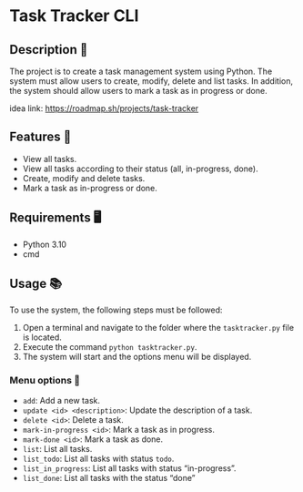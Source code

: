 
# Task Tracker CLI

## Description 📃

The project is to create a task management system using Python. The system must allow users to create, modify, delete and list tasks. In addition, the system should allow users to mark a task as in progress or done.

idea link: https://roadmap.sh/projects/task-tracker

## Features 📝

- View all tasks.
- View all tasks according to their status (all, in-progress, done).
- Create, modify and delete tasks.
- Mark a task as in-progress or done.


## Requirements 🖥

- Python 3.10
- cmd

## Usage 📚

To use the system, the following steps must be followed:

1. Open a terminal and navigate to the folder where the `tasktracker.py` file is located.
2. Execute the command `python tasktracker.py`.
3. The system will start and the options menu will be displayed.

### Menu options 👀

- `add`: Add a new task.
- `update <id> <description>`: Update the description of a task.
- `delete <id>`: Delete a task.
- `mark-in-progress <id>`: Mark a task as in progress.
- `mark-done <id>`: Mark a task as done.
- `list`: List all tasks.
- `list_todo`: List all tasks with status `todo`.
- `list_in_progress`: List all tasks with status “in-progress”.
- `list_done`: List all tasks with the status “done”
